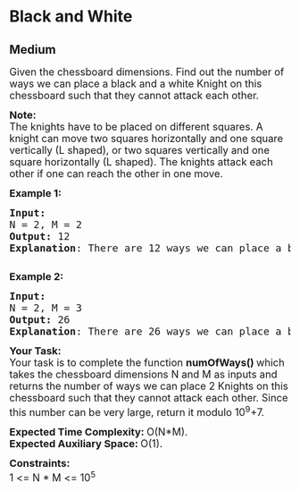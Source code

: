 # Black and White
## Medium
<div class="problems_problem_content__Xm_eO"><p><span style="font-size:18px">Given&nbsp;the chessboard dimensions. Find out the number of ways we can place a black and a white Knight on this chessboard such that they cannot attack each other.</span></p>

<p><span style="font-size:18px"><strong>Note:</strong><br>
The knights have to be placed on different squares. A knight can move two squares horizontally and one square vertically (L shaped), or two squares vertically and one square horizontally (L shaped). The knights attack each other if one can reach the other in one move.</span></p>

<p><strong><span style="font-size:18px">Example 1:</span></strong></p>

<pre style="position: relative;"><strong><span style="font-size:18px">Input:
</span></strong><span style="font-size:18px">N = 2, M = 2
<strong>Output: </strong>12 
<strong>Explanation</strong>: There are 12 ways we can place a black and a white Knight on this chessboard such that they cannot attack each other.</span>

<div class="open_grepper_editor" title="Edit &amp; Save To Grepper"></div></pre>

<p><strong><span style="font-size:18px">Example 2:</span></strong></p>

<pre style="position: relative;"><strong><span style="font-size:18px">Input:
</span></strong><span style="font-size:18px">N = 2, M = 3
<strong>Output: </strong>26
<strong>Explanation</strong>: There are 26 ways we can place a black and a white Knight on this chessboard such that they cannot attack each other.</span>
<div class="open_grepper_editor" title="Edit &amp; Save To Grepper"></div></pre>

<p><span style="font-size:18px"><strong>Your Task:</strong><br>
Your task is to complete the function <strong>numOfWays()&nbsp;</strong>which takes the chessboard dimensions N and M as inputs and returns the number of ways we can place 2 Knights on this chessboard such that they cannot attack each other. Since this number can be very large, return it modulo 10<sup>9</sup>+7.</span></p>

<p><span style="font-size:18px"><strong>Expected Time Complexity:&nbsp;</strong>O(N*M).<br>
<strong>Expected Auxiliary Space:&nbsp;</strong>O(1).</span></p>

<p><span style="font-size:18px"><strong>Constraints:</strong></span><br>
<span style="font-size:18px">1 &lt;= N&nbsp;* M &lt;= 10<sup>5</sup></span></p>
</div>